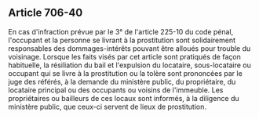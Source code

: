 Article 706-40
----
En cas d'infraction prévue par le 3° de l'article 225-10 du code pénal,
l'occupant et la personne se livrant à la prostitution sont solidairement
responsables des dommages-intérêts pouvant être alloués pour trouble du
voisinage. Lorsque les faits visés par cet article sont pratiqués de façon
habituelle, la résiliation du bail et l'expulsion du locataire, sous-locataire
ou occupant qui se livre à la prostitution ou la tolère sont prononcées par le
juge des référés, à la demande du ministère public, du propriétaire, du
locataire principal ou des occupants ou voisins de l'immeuble. Les propriétaires
ou bailleurs de ces locaux sont informés, à la diligence du ministère public,
que ceux-ci servent de lieux de prostitution.
